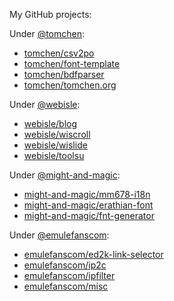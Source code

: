 My GitHub projects:

Under [@tomchen](https://github.com/tomchen/):
* [tomchen/csv2po](https://github.com/tomchen/csv2po)
* [tomchen/font-template](https://github.com/tomchen/font-template)
* [tomchen/bdfparser](https://github.com/tomchen/bdfparser)
* [tomchen/tomchen.org](https://github.com/tomchen/tomchen.org)

Under [@webisle](https://github.com/webisle/):
* [webisle/blog](https://github.com/webisle/blog)
* [webisle/wiscroll](https://github.com/webisle/wiscroll)
* [webisle/wislide](https://github.com/webisle/wislide)
* [webisle/toolsu](https://github.com/webisle/toolsu)

Under [@might-and-magic](https://github.com/might-and-magic/):
* [might-and-magic/mm678-i18n](https://github.com/might-and-magic/mm678-i18n)
* [might-and-magic/erathian-font](https://github.com/might-and-magic/erathian-font)
* [might-and-magic/fnt-generator](https://github.com/might-and-magic/fnt-generator)

Under [@emulefanscom](https://github.com/emulefanscom/):
* [emulefanscom/ed2k-link-selector](https://github.com/emulefanscom/ed2k-link-selector)
* [emulefanscom/ip2c](https://github.com/emulefanscom/ip2c)
* [emulefanscom/ipfilter](https://github.com/emulefanscom/ipfilter)
* [emulefanscom/misc](https://github.com/emulefanscom/misc)
